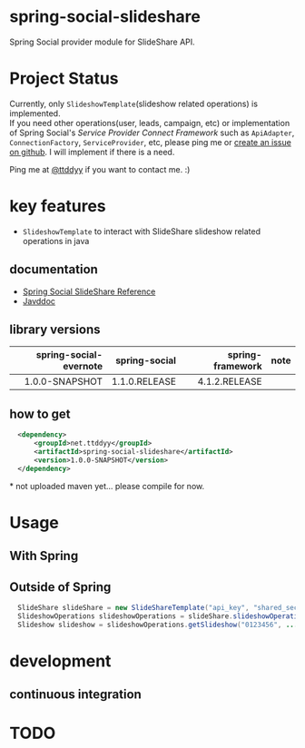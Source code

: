 # spring-social-slideshare

Spring Social provider module for SlideShare API.


# Project Status

Currently, only `SlideshowTemplate`(slideshow related operations) is implemented.  
If you need other operations(user, leads, campaign, etc) or implementation of Spring Social's _Service Provider 
Connect Framework_ such as `ApiAdapter`, `ConnectionFactory`, `ServiceProvider`, etc, please ping me or [create an 
issue on github](https://github.com/ttddyy/spring-social-slideshare/issues). 
I will implement if there is a need.

Ping me at [@ttddyy](https://twitter.com/ttddyy) if you want to contact me. :)   


# key features

- `SlideshowTemplate` to interact with SlideShare slideshow related operations in java 

## documentation

- [Spring Social SlideShare Reference](https://github.com/ttddyy/spring-social-slideshare/wiki/About)
- [Javddoc](https://github.com/ttddyy/spring-social-slideshare/wiki/Javadoc)

## library versions

| spring-social-evernote | spring-social | spring-framework |                     note |
| ----------------------:| -------------:| ----------------:| ------------------------ | 
|         1.0.0-SNAPSHOT | 1.1.0.RELEASE |    4.1.2.RELEASE |                          |

## how to get


```xml
  <dependency>
      <groupId>net.ttddyy</groupId>
      <artifactId>spring-social-slideshare</artifactId>
      <version>1.0.0-SNAPSHOT</version>
  </dependency>
```
\* not uploaded maven yet... please compile for now.

# Usage

## With Spring

## Outside of Spring

```java
  SlideShare slideShare = new SlideShareTemplate("api_key", "shared_secret");
  SlideshowOperations slideshowOperations = slideShare.slideshowOperations();
  Slideshow slideshow = slideshowOperations.getSlideshow("0123456", ...);
```

# development

## continuous integration

# TODO


